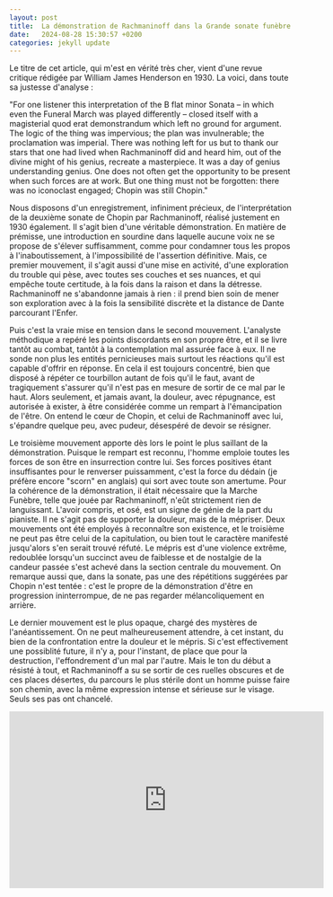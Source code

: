 ```yaml
---
layout: post
title:  La démonstration de Rachmaninoff dans la Grande sonate funèbre de Chopin
date:   2024-08-28 15:30:57 +0200
categories: jekyll update
---
```


Le titre de cet article, qui m'est en vérité très cher, vient d'une revue critique rédigée par William James Henderson en 1930. La voici, dans toute sa justesse d'analyse :

"For one listener this interpretation of the B flat minor Sonata – in which even the Funeral March was played differently – closed itself with a magisterial quod erat demonstrandum which left no ground for argument. The logic of the thing was impervious; the plan was invulnerable; the proclamation was imperial. There was nothing left for us but to thank our stars that one had lived when Rachmaninoff did and heard him, out of the divine might of his genius, recreate a masterpiece. It was a day of genius understanding genius. One does not often get the opportunity to be present when such forces are at work. But one thing must not be forgotten: there was no iconoclast engaged; Chopin was still Chopin."

Nous disposons d'un enregistrement, infiniment précieux, de l'interprétation de la deuxième sonate de Chopin par Rachmaninoff, réalisé justement en 1930 également. Il s'agit bien d'une véritable démonstration. En matière de prémisse, une introduction en sourdine dans laquelle aucune voix ne se propose de s'élever suffisamment, comme pour condamner tous les propos à l'inaboutissement, à l'impossibilité de l'assertion définitive. Mais, ce premier mouvement, il s'agit aussi d'une mise en activité, d'une exploration du trouble qui pèse, avec toutes ses couches et ses nuances, et qui empêche toute certitude, à la fois dans la raison et dans la détresse. Rachmaninoff ne s'abandonne jamais à rien : il prend bien soin de mener son exploration avec à la fois la sensibilité discrète et la distance de Dante parcourant l'Enfer.

Puis c'est la vraie mise en tension dans le second mouvement. L'analyste méthodique a repéré les points discordants en son propre être, et il se livre tantôt au combat, tantôt à la contemplation mal assurée face à eux. Il ne sonde non plus les entités pernicieuses mais surtout les réactions qu'il est capable d'offrir en réponse. En cela il est toujours concentré, bien que disposé à répéter ce tourbillon autant de fois qu'il le faut, avant de tragiquement s'assurer qu'il n'est pas en mesure de sortir de ce mal par le haut. Alors seulement, et jamais avant, la douleur, avec répugnance, est autorisée à exister, à être considérée comme un rempart à l'émancipation de l'être. On entend le cœur de Chopin, et celui de Rachmaninoff avec lui, s'épandre quelque peu, avec pudeur, désespéré de devoir se résigner.

Le troisième mouvement apporte dès lors le point le plus saillant de la démonstration. Puisque le rempart est reconnu, l'homme emploie toutes les forces de son être en insurrection contre lui. Ses forces positives étant insuffisantes pour le renverser puissamment, c'est la force du dédain (je préfère encore "scorn" en anglais) qui sort avec toute son amertume. Pour la cohérence de la démonstration, il était nécessaire que la Marche Funèbre, telle que jouée par Rachmaninoff, n'eût strictement rien de languissant. L'avoir compris, et osé, est un signe de génie de la part du pianiste. Il ne s'agit pas de supporter la douleur, mais de la mépriser. Deux mouvements ont été employés à reconnaître son existence, et le troisième ne peut pas être celui de la capitulation, ou bien tout le caractère manifesté jusqu'alors s'en serait trouvé réfuté. Le mépris est d'une violence extrême, redoublée lorsqu'un succinct aveu de faiblesse et de nostalgie de la candeur passée s'est achevé dans la section centrale du mouvement. On remarque aussi que, dans la sonate, pas une des répétitions suggérées par Chopin n'est tentée : c'est le propre de la démonstration d'être en progression ininterrompue, de ne pas regarder mélancoliquement en arrière.

Le dernier mouvement est le plus opaque, chargé des mystères de l'anéantissement. On ne peut malheureusement attendre, à cet instant, du bien de la confrontation entre la douleur et le mépris. Si c'est effectivement une possiblité future, il n'y a, pour l'instant, de place que pour la destruction, l'effondrement d'un mal par l'autre. Mais le ton du début a résisté à tout, et Rachmaninoff a su se sortir de ces ruelles obscures et de ces places désertes, du parcours le plus stérile dont un homme puisse faire son chemin, avec la même expression intense et sérieuse sur le visage. Seuls ses pas ont chancelé.

<iframe width="560" height="315" src="https://www.youtube.com/embed/jZKfMN8PFPs?si=Zk9-oYC4tiuFpp12" title="YouTube video player" frameborder="0" allow="accelerometer; autoplay; clipboard-write; encrypted-media; gyroscope; picture-in-picture; web-share" referrerpolicy="strict-origin-when-cross-origin" allowfullscreen></iframe>